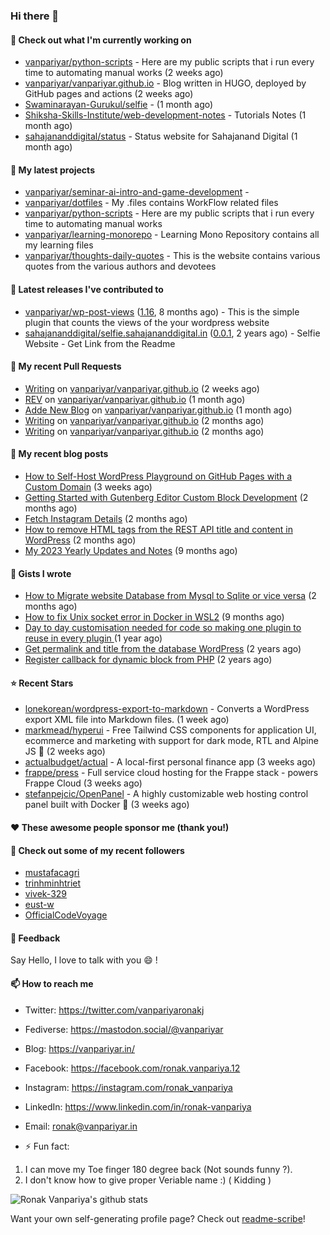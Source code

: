 ### Hi there 👋

#### 👷 Check out what I'm currently working on

- [vanpariyar/python-scripts](https://github.com/vanpariyar/python-scripts) - Here are my public scripts that i run every time to automating manual works (2 weeks ago)
- [vanpariyar/vanpariyar.github.io](https://github.com/vanpariyar/vanpariyar.github.io) - Blog written in HUGO, deployed by GitHub pages and actions (2 weeks ago)
- [Swaminarayan-Gurukul/selfie](https://github.com/Swaminarayan-Gurukul/selfie) -  (1 month ago)
- [Shiksha-Skills-Institute/web-development-notes](https://github.com/Shiksha-Skills-Institute/web-development-notes) - Tutorials Notes (1 month ago)
- [sahajananddigital/status](https://github.com/sahajananddigital/status) - Status website for Sahajanand Digital (1 month ago)

#### 🌱 My latest projects

- [vanpariyar/seminar-ai-intro-and-game-development](https://github.com/vanpariyar/seminar-ai-intro-and-game-development) - 
- [vanpariyar/dotfiles](https://github.com/vanpariyar/dotfiles) - My .files contains WorkFlow related files
- [vanpariyar/python-scripts](https://github.com/vanpariyar/python-scripts) - Here are my public scripts that i run every time to automating manual works
- [vanpariyar/learning-monorepo](https://github.com/vanpariyar/learning-monorepo) - Learning Mono Repository contains all my learning files
- [vanpariyar/thoughts-daily-quotes](https://github.com/vanpariyar/thoughts-daily-quotes) - This is the website contains various quotes from the various authors and devotees

#### 🔭 Latest releases I've contributed to

- [vanpariyar/wp-post-views](https://github.com/vanpariyar/wp-post-views) ([1.16](https://github.com/vanpariyar/wp-post-views/releases/tag/1.16), 8 months ago) - This is the simple plugin that counts the views of the your wordpress website
- [sahajananddigital/selfie.sahajananddigital.in](https://github.com/sahajananddigital/selfie.sahajananddigital.in) ([0.0.1](https://github.com/sahajananddigital/selfie.sahajananddigital.in/releases/tag/0.0.1), 2 years ago) - Selfie Website - Get Link from the Readme

#### 🔨 My recent Pull Requests

- [Writing](https://github.com/vanpariyar/vanpariyar.github.io/pull/32) on [vanpariyar/vanpariyar.github.io](https://github.com/vanpariyar/vanpariyar.github.io) (2 weeks ago)
- [REV](https://github.com/vanpariyar/vanpariyar.github.io/pull/31) on [vanpariyar/vanpariyar.github.io](https://github.com/vanpariyar/vanpariyar.github.io) (1 month ago)
- [Adde New Blog](https://github.com/vanpariyar/vanpariyar.github.io/pull/30) on [vanpariyar/vanpariyar.github.io](https://github.com/vanpariyar/vanpariyar.github.io) (1 month ago)
- [Writing](https://github.com/vanpariyar/vanpariyar.github.io/pull/29) on [vanpariyar/vanpariyar.github.io](https://github.com/vanpariyar/vanpariyar.github.io) (2 months ago)
- [Writing](https://github.com/vanpariyar/vanpariyar.github.io/pull/28) on [vanpariyar/vanpariyar.github.io](https://github.com/vanpariyar/vanpariyar.github.io) (2 months ago)

#### 📜 My recent blog posts

- [How to Self-Host WordPress Playground on GitHub Pages with a Custom Domain](https://vanpariyar.in/blog/how-to-self-host-wordpress-playground-on-github-pages-with-a-custom-domain/) (3 weeks ago)
- [Getting Started with Gutenberg Editor Custom Block Development](https://vanpariyar.in/blog/how-to-start-with-gutenberg-editor-custom-block-development/) (2 months ago)
- [Fetch Instagram Details](https://vanpariyar.in/blog/fetch-instagram-details/) (2 months ago)
- [How to remove HTML tags from the REST API title and content in WordPress](https://vanpariyar.in/blog/how-to-remove-html-tags-from-the-rest-api-title-and-content-in-wordpress/) (2 months ago)
- [My 2023 Yearly Updates and Notes](https://vanpariyar.in/blog/my-2023-yearly-updates-and-notes/) (9 months ago)

#### 📓 Gists I wrote

- [How to Migrate website Database from Mysql to Sqlite or vice versa](https://gist.github.com/720f04a57721e24eb2af2b1112ec89c4) (2 months ago)
- [How to fix Unix socket error in Docker in WSL2](https://gist.github.com/c3e90157b6aec1f19ae9462941412672) (9 months ago)
- [Day to day customisation needed for code so making one plugin to reuse in every plugin ](https://gist.github.com/95880b458a6110bb9f4d8c588cb4f119) (1 year ago)
- [Get permalink and title from the database WordPress](https://gist.github.com/d955fc9b1678f61b5839d306fa0ab55a) (2 years ago)
- [Register callback for dynamic block from PHP](https://gist.github.com/c31889716cefaa9dec24a40e0beb086f) (2 years ago)

#### ⭐ Recent Stars

- [lonekorean/wordpress-export-to-markdown](https://github.com/lonekorean/wordpress-export-to-markdown) - Converts a WordPress export XML file into Markdown files. (1 week ago)
- [markmead/hyperui](https://github.com/markmead/hyperui) - Free Tailwind CSS components for application UI, ecommerce and marketing with support for dark mode, RTL and Alpine JS 🚀 (2 weeks ago)
- [actualbudget/actual](https://github.com/actualbudget/actual) - A local-first personal finance app (3 weeks ago)
- [frappe/press](https://github.com/frappe/press) - Full service cloud hosting for the Frappe stack - powers Frappe Cloud (3 weeks ago)
- [stefanpejcic/OpenPanel](https://github.com/stefanpejcic/OpenPanel) - A highly customizable web hosting control panel built with Docker 🐳 (3 weeks ago)

#### ❤️ These awesome people sponsor me (thank you!)


#### 👯 Check out some of my recent followers

- [mustafacagri](https://github.com/mustafacagri)
- [trinhminhtriet](https://github.com/trinhminhtriet)
- [vivek-329](https://github.com/vivek-329)
- [eust-w](https://github.com/eust-w)
- [OfficialCodeVoyage](https://github.com/OfficialCodeVoyage)

#### 💬 Feedback

Say Hello, I love to talk with you :smile: !

#### 📫 How to reach me

- Twitter: https://twitter.com/vanpariyaronakj
- Fediverse: https://mastodon.social/@vanpariyar
- Blog: https://vanpariyar.in/
- Facebook: https://facebook.com/ronak.vanpariya.12
- Instagram: https://instagram.com/ronak_vanpariya
- LinkedIn: https://www.linkedin.com/in/ronak-vanpariya
- Email: ronak@vanpariyar.in

- ⚡ Fun fact:

1. I can move my Toe finger 180 degree back (Not sounds funny ?).
2. I don't know how to give proper Veriable name :) ( Kidding )

![Ronak Vanpariya's github stats](https://github-readme-stats.vercel.app/api?username=vanpariyar&show_icons=true&hide_border=true)

Want your own self-generating profile page? Check out [readme-scribe](https://github.com/muesli/readme-scribe)!

